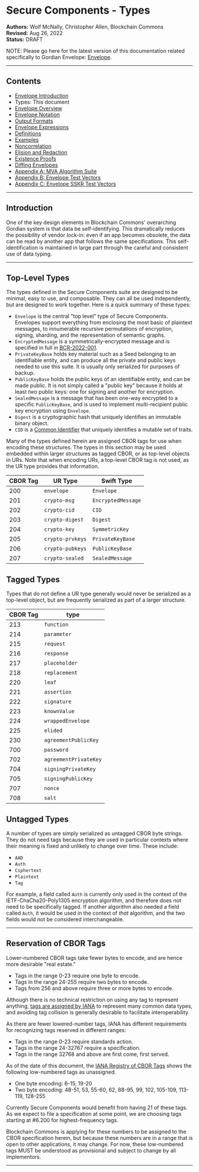 # Secure Components - Types

**Authors:** Wolf McNally, Christopher Allen, Blockchain Commons</br>
**Revised:** Aug 26, 2022</br>
**Status:** DRAFT

NOTE: Please go here for the latest version of this documentation related specifically to Gordian Envelope: [Envelope](https://blockchaincommons.github.io/BCSwiftEnvelope/documentation/envelope).

---

## Contents

* [Envelope Introduction](00-INTRODUCTION.md)
* Types: This document
* [Envelope Overview](02-ENVELOPE.md)
* [Envelope Notation](03-ENVELOPE-NOTATION.md)
* [Output Formats](04-OUTPUT-FORMATS.md)
* [Envelope Expressions](05-ENVELOPE-EXPRESSIONS.md)
* [Definitions](06-DEFINITIONS.md)
* [Examples](07-EXAMPLES.md)
* [Noncorrelation](08-NONCORRELATION.md)
* [Elision and Redaction](09-ELISION-REDACTION.md)
* [Existence Proofs](10-EXISTENCE-PROOFS.md)
* [Diffing Envelopes](11-DIFFING.md)
* [Appendix A: MVA Algorithm Suite](12-A-ALGORITHMS.md)
* [Appendix B: Envelope Test Vectors](13-B-ENVELOPE-TEST-VECTORS.md)
* [Appendix C: Envelope SSKR Test Vectors](14-C-ENVELOPE-SSKR-TEST-VECTORS.md)

---

## Introduction

One of the key design elements in Blockchain Commons' overarching Gordian system is that data be self-identifying. This dramatically reduces the possibility of vendor lock-in: even if an app becomes obsolete, the data can be read by another app that follows the same specifications. This self-identification is maintained in large part through the careful and consistent use of data typing.

---

## Top-Level Types

The types defined in the Secure Components suite are designed to be minimal, easy to use, and composable. They can all be used independently, but are designed to work together. Here is a quick summary of these types:

* `Envelope` is the central "top level" type of Secure Components. Envelopes support everything from enclosing the most basic of plaintext messages, to innumerable recursive permutations of encryption, signing, sharding, and the representation of semantic graphs.
* `EncryptedMessage` is a symmetrically-encrypted message and is specified in full in [BCR-2022-001](https://github.com/BlockchainCommons/Research/blob/master/papers/bcr-2022-001-secure-message.md).
* `PrivateKeyBase` holds key material such as a Seed belonging to an identifiable entity, and can produce all the private and public keys needed to use this suite. It is usually only serialized for purposes of backup.
* `PublicKeyBase` holds the public keys of an identifiable entity, and can be made public. It is not simply called a "public key" because it holds at least _two_ public keys: one for signing and another for encryption.
* `SealedMessage` is a message that has been one-way encrypted to a specific `PublicKeyBase`, and is used to implement multi-recipient public key encryption using `Envelope`.
* `Digest` is a cryptographic hash that uniquely identifies an immutable binary object.
* `CID` is a [Common Identifier](https://github.com/BlockchainCommons/Research/blob/master/papers/bcr-2022-002-cid-common-identifier.md) that uniquely identifies a mutable set of traits.

Many of the types defined herein are assigned CBOR tags for use when encoding these structures. The types in this section may be used embedded within larger structures as tagged CBOR, or as top-level objects in URs. Note that when encoding URs, a top-level CBOR tag is not used, as the UR type provides that information.

|CBOR Tag|UR Type|Swift Type|
|---|---|---|
|200|`envelope`|`Envelope`|
|201|`crypto-msg`|`EncryptedMessage`|
|202|`crypto-cid`|`CID`|
|203|`crypto-digest`|`Digest`|
|204|`crypto-key`|`SymmetricKey`|
|205|`crypto-prvkeys`|`PrivateKeyBase`|
|206|`crypto-pubkeys`|`PublicKeyBase`|
|207|`crypto-sealed`|`SealedMessage`|

## Tagged Types

Types that do not define a UR type generally would never be serialized as a top-level object, but are frequently serialized as part of a larger structure.

|CBOR Tag|type|
|---|---|
|213|`function`|
|214|`parameter`|
|215|`request`|
|216|`response`|
|217|`placeholder`|
|218|`replacement`|
|220|`leaf`|
|221|`assertion`|
|222|`signature`|
|223|`knownValue`|
|224|`wrappedEnvelope`|
|225|`elided`|
|230|`agreementPublicKey`|
|700|`password`|
|702|`agreementPrivateKey`|
|704|`signingPrivateKey`|
|705|`signingPublicKey`|
|707|`nonce`|
|708|`salt`|

## Untagged Types

A number of types are simply serialized as untagged CBOR byte strings. They do not need tags because they are used in particular contexts where their meaning is fixed and unlikely to change over time. These include:

* `AAD`
* `Auth`
* `Ciphertext`
* `Plaintext`
* `Tag`

For example, a field called `Auth` is currently only used in the context of the IETF-ChaCha20-Poly1305 encryption algorithm, and therefore does not need to be specifically tagged. If another algorithm also needed a field called `Auth`, it would be used in the context of *that* algorithm, and the two fields would not be considered interchangeable.

---

## Reservation of CBOR Tags

Lower-numbered CBOR tags take fewer bytes to encode, and are hence more desirable "real estate."

* Tags in the range 0-23 require one byte to encode.
* Tags in the range 24-255 require two bytes to encode.
* Tags from 256 and above require three or more bytes to encode.

Although there is no technical restriction on using any tag to represent anything, [tags are assigned by IANA](https://www.iana.org/assignments/cbor-tags/cbor-tags.xhtml) to represent many common data types, and avoiding tag collision is generally desirable to facilitate interoperability.

As there are fewer lowered-number tags, IANA has different requirements for recognizing tags reserved in different ranges:

* Tags in the range 0-23 require standards action.
* Tags in the range 24-32767 require a specification.
* Tags in the range 32768 and above are first come, first served.

As of the date of this document, the [IANA Registry of CBOR Tags](https://www.iana.org/assignments/cbor-tags/cbor-tags.xhtml) shows the following low-numbered tags as unassigned.

* One byte encoding: 6-15, 19-20
* Two byte encoding: 48-51, 53, 55-60, 62, 88-95, 99, 102, 105-109, 113-119, 128-255

Currently Secure Components would benefit from having 21 of these tags. As we expect to file a specification at some point, we are choosing tags starting at #6.200 for highest-frequency tags.

Blockchain Commons is applying for these numbers to be assigned to the CBOR specification herein, but because these numbers are in a range that is open to other applications, it may change. For now, these low-numbered tags MUST be understood as provisional and subject to change by all implementors.

---
